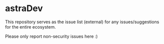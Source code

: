 # astraDev

This repository serves as the issue list (external) for any issues/suggestions for the entire ecosystem.

Please only report non-security issues here :)

